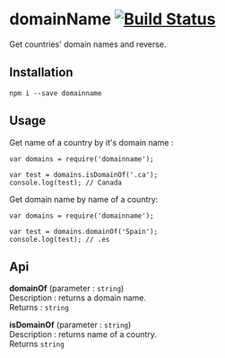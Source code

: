 # domainName  [![Build Status](https://travis-ci.org/hosein2398/domainName.svg?branch=master)](https://travis-ci.org/hosein2398/domainName)
Get countries' domain names and reverse.

## Installation
```
npm i --save domainname
```

## Usage 
Get name of a country by it's domain name :
```JS
var domains = require('domainname');

var test = domains.isDomainOf('.ca');
console.log(test); // Canada
```

Get domain name by name of a country:
```JS
var domains = require('domainname');

var test = domains.domainOf('Spain');
console.log(test); // .es
```

## Api

**domainOf** (parameter : `string`)  
Description : returns a domain name.  
Returns : `string`  

**isDomainOf** (parameter : `string`)  
Description : returns name of a country.  
Returns `string`  
